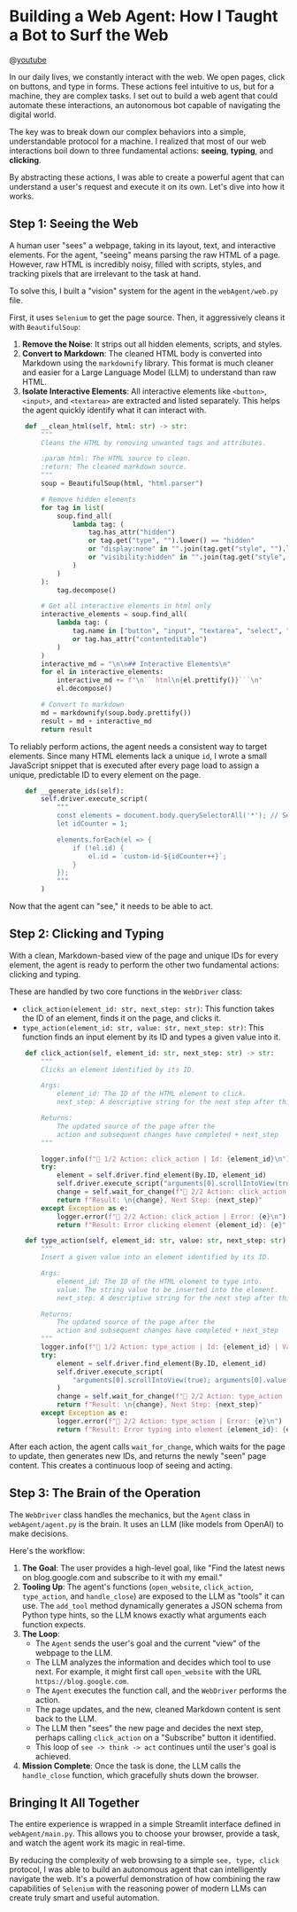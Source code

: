 # Building a Web Agent: How I Taught a Bot to Surf the Web

@[youtube](https://www.youtube.com/watch?v=gSDiZdCpBUE)

In our daily lives, we constantly interact with the web. We open pages, click on buttons, and type in forms. These actions feel intuitive to us, but for a machine, they are complex tasks. I set out to build a web agent that could automate these interactions, an autonomous bot capable of navigating the digital world.

The key was to break down our complex behaviors into a simple, understandable protocol for a machine. I realized that most of our web interactions boil down to three fundamental actions: **seeing**, **typing**, and **clicking**.

By abstracting these actions, I was able to create a powerful agent that can understand a user's request and execute it on its own. Let's dive into how it works.

## Step 1: Seeing the Web

A human user "sees" a webpage, taking in its layout, text, and interactive elements. For the agent, "seeing" means parsing the raw HTML of a page. However, raw HTML is incredibly noisy, filled with scripts, styles, and tracking pixels that are irrelevant to the task at hand.

To solve this, I built a "vision" system for the agent in the `webAgent/web.py` file.

First, it uses `Selenium` to get the page source. Then, it aggressively cleans it with `BeautifulSoup`:

1.  **Remove the Noise**: It strips out all hidden elements, scripts, and styles.
2.  **Convert to Markdown**: The cleaned HTML body is converted into Markdown using the `markdownify` library. This format is much cleaner and easier for a Large Language Model (LLM) to understand than raw HTML.
3.  **Isolate Interactive Elements**: All interactive elements like `<button>`, `<input>`, and `<textarea>` are extracted and listed separately. This helps the agent quickly identify what it can interact with.

```python web-agent/src/webAgent/web.py#L112-L141
    def __clean_html(self, html: str) -> str:
        """
        Cleans the HTML by removing unwanted tags and attributes.

        :param html: The HTML source to clean.
        :return: The cleaned markdown source.
        """
        soup = BeautifulSoup(html, "html.parser")

        # Remove hidden elements
        for tag in list(
            soup.find_all(
                lambda tag: (
                    tag.has_attr("hidden")
                    or tag.get("type", "").lower() == "hidden"
                    or "display:none" in "".join(tag.get("style", "").lower().split())
                    or "visibility:hidden" in "".join(tag.get("style", "").lower().split())
                )
            )
        ):
            tag.decompose()

        # Get all interactive elements in html only
        interactive_elements = soup.find_all(
            lambda tag: (
                tag.name in ["button", "input", "textarea", "select", "datalist", "area"]
                or tag.has_attr("contenteditable")
            )
        )
        interactive_md = "\n\n## Interactive Elements\n"
        for el in interactive_elements:
            interactive_md += f"\n```html\n{el.prettify()}```\n"
            el.decompose()

        # Convert to markdown
        md = markdownify(soup.body.prettify())
        result = md + interactive_md
        return result
```

To reliably perform actions, the agent needs a consistent way to target elements. Since many HTML elements lack a unique `id`, I wrote a small JavaScript snippet that is executed after every page load to assign a unique, predictable ID to every element on the page.

```python web-agent/src/webAgent/web.py#L143-L154
    def __generate_ids(self):
        self.driver.execute_script(
            """
            const elements = document.body.querySelectorAll('*'); // Select all elements inside body
            let idCounter = 1;

            elements.forEach(el => {
                if (!el.id) {
                    el.id = `custom-id-${idCounter++}`;
                }
            });
            """
        )
```

Now that the agent can "see," it needs to be able to act.

## Step 2: Clicking and Typing

With a clean, Markdown-based view of the page and unique IDs for every element, the agent is ready to perform the other two fundamental actions: clicking and typing.

These are handled by two core functions in the `WebDriver` class:

*   `click_action(element_id: str, next_step: str)`: This function takes the ID of an element, finds it on the page, and clicks it.
*   `type_action(element_id: str, value: str, next_step: str)`: This function finds an input element by its ID and types a given value into it.

```python web-agent/src/webAgent/web.py#L187-L225
    def click_action(self, element_id: str, next_step: str) -> str:
        """
        Clicks an element identified by its ID.

        Args:
            element_id: The ID of the HTML element to click.
            next_step: A descriptive string for the next step after this action.

        Returns:
            The updated source of the page after the
            action and subsequent changes have completed + next_step
        """

        logger.info(f"🔧 1/2 Action: click_action | Id: {element_id}\n")
        try:
            element = self.driver.find_element(By.ID, element_id)
            self.driver.execute_script("arguments[0].scrollIntoView(true); arguments[0].click();", element)
            change = self.wait_for_change(f"🔧 2/2 Action: click_action | Next Step: {next_step}\n")
            return f"Result: \n{change}, Next Step: {next_step}"
        except Exception as e:
            logger.error(f"🔧 2/2 Action: click_action | Error: {e}\n")
            return f"Result: Error clicking element {element_id}: {e}"

    def type_action(self, element_id: str, value: str, next_step: str) -> str:
        """
        Insert a given value into an element identified by its ID.

        Args:
            element_id: The ID of the HTML element to type into.
            value: The string value to be inserted into the element.
            next_step: A descriptive string for the next step after this action.

        Returns:
            The updated source of the page after the
            action and subsequent changes have completed + next_step
        """
        logger.info(f"🔧 1/2 Action: type_action | Id: {element_id} | Value: {value}\n")
        try:
            element = self.driver.find_element(By.ID, element_id)
            self.driver.execute_script(
                "arguments[0].scrollIntoView(true); arguments[0].value = arguments[1];", element, value
            )
            change = self.wait_for_change(f"🔧 2/2 Action: type_action | Next Step: {next_step}\n")
            return f"Result: \n{change}, Next Step: {next_step}"
        except Exception as e:
            logger.error(f"🔧 2/2 Action: type_action | Error: {e}\n")
            return f"Result: Error typing into element {element_id}: {e}"
```

After each action, the agent calls `wait_for_change`, which waits for the page to update, then generates new IDs, and returns the newly "seen" page content. This creates a continuous loop of seeing and acting.

## Step 3: The Brain of the Operation

The `WebDriver` class handles the mechanics, but the `Agent` class in `webAgent/agent.py` is the brain. It uses an LLM (like models from OpenAI) to make decisions.

Here's the workflow:

1.  **The Goal**: The user provides a high-level goal, like "Find the latest news on blog.google.com and subscribe to it with my email."
2.  **Tooling Up**: The agent's functions (`open_website`, `click_action`, `type_action`, and `handle_close`) are exposed to the LLM as "tools" it can use. The `add_tool` method dynamically generates a JSON schema from Python type hints, so the LLM knows exactly what arguments each function expects.
3.  **The Loop**:
    *   The `Agent` sends the user's goal and the current "view" of the webpage to the LLM.
    *   The LLM analyzes the information and decides which tool to use next. For example, it might first call `open_website` with the URL `https://blog.google.com`.
    *   The `Agent` executes the function call, and the `WebDriver` performs the action.
    *   The page updates, and the new, cleaned Markdown content is sent back to the LLM.
    *   The LLM then "sees" the new page and decides the next step, perhaps calling `click_action` on a "Subscribe" button it identified.
    *   This loop of `see -> think -> act` continues until the user's goal is achieved.
4.  **Mission Complete**: Once the task is done, the LLM calls the `handle_close` function, which gracefully shuts down the browser.

## Bringing It All Together

The entire experience is wrapped in a simple Streamlit interface defined in `webAgent/main.py`. This allows you to choose your browser, provide a task, and watch the agent work its magic in real-time.

By reducing the complexity of web browsing to a simple `see, type, click` protocol, I was able to build an autonomous agent that can intelligently navigate the web. It's a powerful demonstration of how combining the raw capabilities of `Selenium` with the reasoning power of modern LLMs can create truly smart and useful automation.
